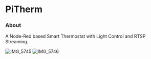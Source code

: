 PiTherm
=======

### About

A Node-Red based Smart Thermostat with Light Control and RTSP Streaming.

![IMG_5745](https://user-images.githubusercontent.com/50067041/110249458-2c241d00-7f44-11eb-847a-911a52702fb0.JPG)
![IMG_5746](https://user-images.githubusercontent.com/50067041/110249456-2af2f000-7f44-11eb-9ad1-2517fd2b9922.JPG)
